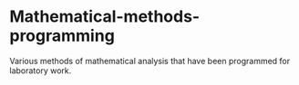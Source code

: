 # Mathematical-methods-programming
Various methods of mathematical analysis that have been programmed for laboratory work.
